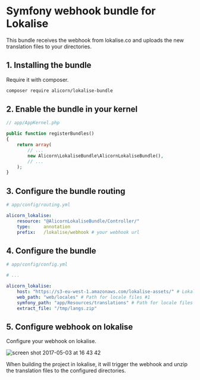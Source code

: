 # Symfony webhook bundle for Lokalise
This bundle receives the webhook from lokalise.co and uploads the new translation files to your directories.

## 1. Installing the bundle
Require it with composer.
```bash
composer require alicorn/lokalise-bundle
```

## 2. Enable the bundle in your kernel

```php
// app/AppKernel.php

public function registerBundles()
{
    return array(
        // ...
        new Alicorn\LokaliseBundle\AlicornLokaliseBundle(),
        // ...
    );
}
```

## 3. Configure the bundle routing

```yaml
# app/config/routing.yml

alicorn_lokalise:
    resource: "@AlicornLokaliseBundle/Controller/"
    type:     annotation
    prefix:   /lokalise/webhook # your webhook url
```

## 4. Configure the bundle

```yaml
# app/config/config.yml

# ...

alicorn_lokalise:
    host: "https://s3-eu-west-1.amazonaws.com/lokalise-assets/" # Lokalise host for downloads can be overwritten
    web_path: "web/locales" # Path for locale files #1
    symfony_path: "app/Resources/translations" # Path for locale files #2, can be blank
    extract_file: "/tmp/langs.zip"
```

## 5. Configure webhook on lokalise

Configure your webhook on lokalise.

![screen shot 2017-05-03 at 16 43 42](https://cloud.githubusercontent.com/assets/1528278/25663213/b84c424e-301f-11e7-8903-44ee004b26ab.png)

When building the project in lokalise, it will trigger the webhook and unzip the translation files to the configured directories.




